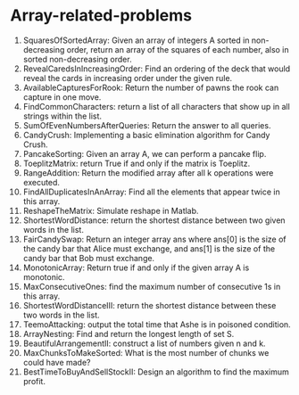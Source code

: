 # Array-related-problems

1. SquaresOfSortedArray: Given an array of integers A sorted in non-decreasing order, return an array of the squares of each number, also in sorted non-decreasing order.
2. RevealCaredsInIncreasingOrder: Find an ordering of the deck that would reveal the cards in increasing order under the given rule.
3. AvailableCapturesForRook: Return the number of pawns the rook can capture in one move.
4. FindCommonCharacters: return a list of all characters that show up in all strings within the list.
5. SumOfEvenNumbersAfterQueries: Return the answer to all queries.
6. CandyCrush: Implementing a basic elimination algorithm for Candy Crush.
7. PancakeSorting: Given an array A, we can perform a pancake flip.
8. ToeplitzMatrix: return True if and only if the matrix is Toeplitz.
9. RangeAddition: Return the modified array after all k operations were executed.
10. FindAllDuplicatesInAnArray: Find all the elements that appear twice in this array.
11. ReshapeTheMatrix: Simulate reshape in Matlab.
12. ShortestWordDistance: return the shortest distance between two given words in the list.
13. FairCandySwap: Return an integer array ans where ans[0] is the size of the candy bar that Alice must exchange, and ans[1] is the size of the candy bar that Bob must exchange.
14. MonotonicArray: Return true if and only if the given array A is monotonic.
15. MaxConsecutiveOnes: find the maximum number of consecutive 1s in this array.
16. ShortestWordDistanceIII: return the shortest distance between these two words in the list.
17. TeemoAttacking: output the total time that Ashe is in poisoned condition.
18. ArrayNesting: Find and return the longest length of set S.
19. BeautifulArrangementII: construct a list of numbers given n and k.
20. MaxChunksToMakeSorted: What is the most number of chunks we could have made?
21. BestTimeToBuyAndSellStockII: Design an algorithm to find the maximum profit.
